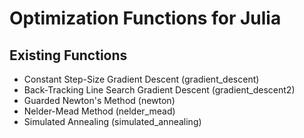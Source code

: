 # Optimization Functions for Julia

## Existing Functions

* Constant Step-Size Gradient Descent (gradient_descent)
* Back-Tracking Line Search Gradient Descent (gradient_descent2)
* Guarded Newton's Method (newton)
* Nelder-Mead Method (nelder_mead)
* Simulated Annealing (simulated_annealing)
